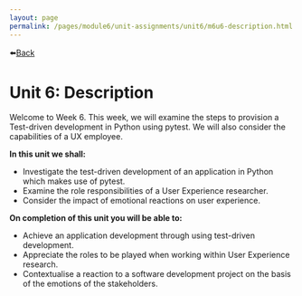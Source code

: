 ```yaml
---
layout: page
permalink: /pages/module6/unit-assignments/unit6/m6u6-description.html
---
```


⬅️[Back](/pages/module6/unit-assignments/unit6/m6u6.html)

# Unit 6: Description

Welcome to Week 6. This week, we will examine the steps to provision a Test-driven development in Python using pytest. We will also consider the capabilities of a UX employee. 

**In this unit we shall:**
- Investigate the test-driven development of an application in Python which makes use of pytest.
- Examine the role responsibilities of a User Experience researcher.
- Consider the impact of emotional reactions on user experience.

**On completion of this unit you will be able to:**
- Achieve an application development through using test-driven development. 
- Appreciate the roles to be played when working within User Experience research.
- Contextualise a reaction to a software development project on the basis of the emotions of the stakeholders.
